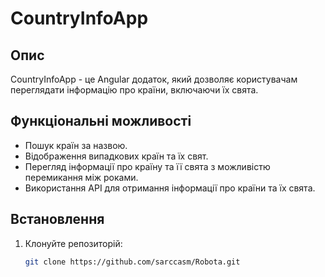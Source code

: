 # CountryInfoApp

## Опис

CountryInfoApp - це Angular додаток, який дозволяє користувачам переглядати інформацію про країни, включаючи їх свята.

## Функціональні можливості

- Пошук країн за назвою.
- Відображення випадкових країн та їх свят.
- Перегляд інформації про країну та її свята з можливістю перемикання між роками.
- Використання API для отримання інформації про країни та їх свята.

## Встановлення

1. Клонуйте репозиторій:
   ```bash
   git clone https://github.com/sarccasm/Robota.git
   ```
